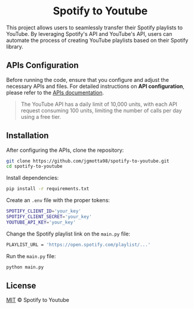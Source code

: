 <h1 align="center">
  <b>Spotify to Youtube</b>
  <br>
</h1>

This project allows users to seamlessly transfer their Spotify playlists to YouTube. By leveraging Spotify's API and YouTube's API, users can automate the process of creating YouTube playlists based on their Spotify library.

## APIs Configuration

Before running the code, ensure that you configure and adjust the necessary APIs and files. For detailed instructions on **API configuration**, please refer to the [APIs documentation](./APIs.md).

> The YouTube API has a daily limit of 10,000 units, with each API request consuming 100 units, limiting the number of calls per day using a free tier.

## Installation

After configuring the APIs, clone the repository:
```sh
git clone https://github.com/jgmotta98/spotify-to-youtube.git
cd spotify-to-youtube
```

Install dependencies:
```sh
pip install -r requirements.txt
```

Create an `.env` file with the proper tokens:
```sh
SPOTIFY_CLIENT_ID='your_key'
SPOTIFY_CLIENT_SECRET='your_key'
YOUTUBE_API_KEY='your_key'
```

Change the Spotify playlist link on the `main.py` file:
```sh
PLAYLIST_URL = 'https://open.spotify.com/playlist/...'
```

Run the `main.py` file:
```sh
python main.py
```

## License

[MIT](./LICENSE) © Spotify to Youtube